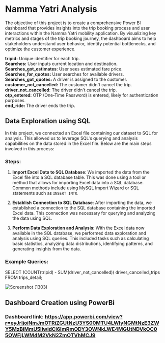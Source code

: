 
# Namma Yatri Analysis

The objective of this project is to create a comprehensive Power BI dashboard that provides insights into the trip booking process and user interactions within the Namma Yatri mobility application. By visualizing key metrics and stages of the trip booking journey, the dashboard aims to help stakeholders understand user behavior, identify potential bottlenecks, and optimize the customer experience.

**tripid:** Unique identifier for each trip.  
**Searches:** User inputs current location and destination.  
**Searches_got_estimates:** User sees estimated fare price.
**Searches_for_quotes:** User searches for available drivers.
**Searches_got_quotes:** A driver is assigned to the customer.
**customer_not_cancelled:** The customer didn't cancel the trip.
**driver_not_cancelled:** The driver didn't cancel the trip.  
**otp_entered:** OTP (One-Time Password) is entered, likely for authentication purposes.  
**end_ride:** The driver ends the trip.

## Data Exploration using SQL

In this project, we connected an Excel file containing our dataset to SQL for analysis. This allowed us to leverage SQL's querying and analysis capabilities on the data stored in the Excel file. Below are the main steps involved in this process:

### Steps:
1. **Import Excel Data to SQL Database**: We imported the data from the Excel file into a SQL database table. This was done using a tool or method that allows for importing Excel data into a SQL database. Common methods include using MySQL Import Wizard or SQL statements such as `INSERT INTO`.

2. **Establish Connection to SQL Database**: After importing the data, we established a connection to the SQL database containing the imported Excel data. This connection was necessary for querying and analyzing the data using SQL.

3. **Perform Data Exploration and Analysis**: With the Excel data now available in the SQL database, we performed data exploration and analysis using SQL queries. This included tasks such as calculating basic statistics, analyzing data distributions, identifying patterns, and generating insights from the data.
### Example Queries:  
SELECT (COUNT(tripid) - SUM(driver_not_cancelled)) driver_cancelled_trips  
FROM trips_detail;

![Screenshot (1303)](https://github.com/RjCricket/Namma-Yatri-Analysis/assets/118374392/a295aafb-943c-455b-beaf-32fbf82e84b4)


## Dashboard Creation using PowerBi
### Dashboard link:  https://app.powerbi.com/view?r=eyJrIjoiNmJmOTRiZGUtNzU3YS00MTU4LWIyNGMtNzE3ZWY5MzBiMmU5IiwidCI6ImRmODY3OWNkLWE4MGUtNDVkOC05OWFjLWM4M2VkN2ZmOTVhMCJ9
